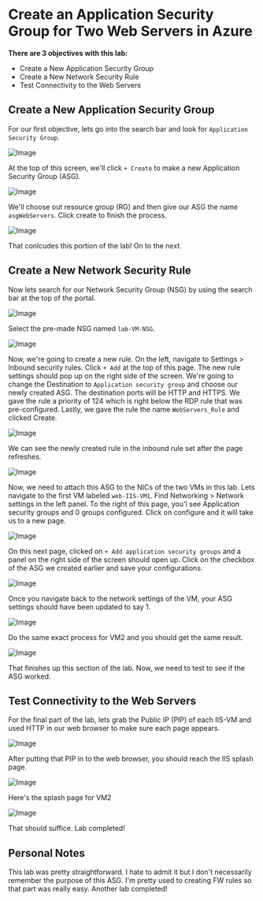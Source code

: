# Create an Application Security Group for Two Web Servers in Azure

**There are 3 objectives with this lab:**
* Create a New Application Security Group
* Create a New Network Security Rule
* Test Connectivity to the Web Servers



## Create a New Application Security Group

For our first objective, lets go into the search bar and look for `Application Security Group`. 

![Image](AzureASG1.png)

At the top of this screen, we'll click `+ Create` to make a new Application Security Group (ASG).

![Image](AzureASG2.png)

We'll choose out resource group (RG) and then give our ASG the name `asgWebServers`. Click create to finish the process. 

![Image](AzureASG3.png)

That conlcudes this portion of the lab! On to the next. 

## Create a New Network Security Rule

Now lets search for our Network Security Group (NSG) by using the search bar at the top of the portal. 

![Image](AzureASG4.png)

Select the pre-made NSG named `lab-VM-NSG`.

![Image](AzureASG5.png)

Now, we're going to create a new rule. On the left, navigate to Settings > Inbound security rules. Click `+ Add` at the top of this page. The new rule settings should pop up on the right side of the screen. We're going to change the Destination to `Application security group` and choose our newly created ASG. The destination ports will be HTTP and HTTPS. We gave the rule a priority of 124 which is right below the RDP rule that was pre-configured. Lastly, we gave the rule the name `WebServers_Rule` and clicked Create. 

![Image](AzureASG6.png)

We can see the newly created rule in the inbound rule set after the page refreshes. 

![Image](AzureASG7.png)

Now, we need to attach this ASG to the NICs of the two VMs in this lab. Lets navigate to the first VM labeled `web-IIS-VM1`. Find Networking > Network settings in the left panel. To the right of this page, you'l see Application security groups and 0 groups configured. Click on configure and it will take us to a new page. 

![Image](AzureASG8.png)

On this next page, clicked on `+ Add application security groups` and a panel on the right side of the screen should open up. Click on the checkbox of the ASG we created earlier and save your configurations. 

![Image](AzureASG9.png)

Once you navigate back to the network settings of the VM, your ASG settings should have been updated to say 1. 

![Image](AzureASG10.png)

Do the same exact process for VM2 and you should get the same result. 

![Image](AzureASG11.png)

That finishes up this section of the lab. Now, we need to test to see if the ASG worked. 

## Test Connectivity to the Web Servers

For the final part of the lab, lets grab the Public IP (PIP) of each IIS-VM and used HTTP in our web browser to make sure each page appears. 

![Image](AzureASG12.png)

After putting that PIP in to the web browser, you should reach the IIS splash page. 

![Image](AzureASG13.png)

Here's the splash page for VM2

![Image](AzureASG14.png)

That should suffice. Lab completed!

## Personal Notes

This lab was pretty straightforward. I hate to admit it but I don't necessarily remember the purpose of this ASG. I'm pretty used to creating FW rules so that part was really easy. Another lab completed!
